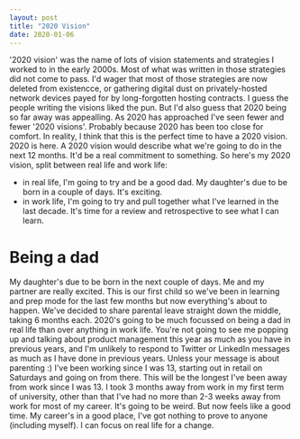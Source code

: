 ```yaml
---
layout: post
title: "2020 Vision"
date: 2020-01-06
---
```


'2020 vision' was the name of lots of vision statements and strategies I worked to in the early 2000s. Most of what was written in those strategies did not come to pass. I'd wager that most of those strategies are now deleted from existencce, or gathering digital dust on privately-hosted network devices payed for by long-forgotten hosting contracts. 
I guess the people writing the visions liked the pun. But I'd also guess that 2020 being so far away was appealling. As 2020 has approached I've seen fewer and fewer '2020 visions'. Probably because 2020 has been too close for comfort. In reality, I think that this is the perfect time to have a 2020 vision. 2020 is here. A 2020 vision would describe what we're going to do in the next 12 months. It'd be a real commitment to something.
So here's my 2020 vision, split between real life and work life:

- in real life, I'm going to try and be a good dad. My daughter's due to be born in a couple of days. It's exciting. 
- in work life, I'm going to try and pull together what I've learned in the last decade. It's time for a review and retrospective to see what I can learn.

# Being a dad
My daughter's due to be born in the next couple of days. Me and my partner are really excited. This is our first child so we've been in learning and prep mode for the last few months but now everything's about to happen. We've decided to share parental leave straight down the middle, taking 6 months each. 2020's going to be much focussed on being a dad in real life than over anything in work life. You're not going to see me popping up and talking about product management this year as much as you have in previous years, and I'm unlikely to respond to Twitter or LinkedIn messages as much as I have done in previous years. Unless your message is about parenting :)
I've been working since I was 13, starting out in retail on Saturdays and going on from there. This will be the longest I've been away from work since I was 13. I took 3 months away from work in my first term of university, other than that I've had no more than 2-3 weeks away from work for most of my career. It's going to be weird. But now feels like a good time. My career's in a good place, I've got nothing to prove to anyone (including myself). I can focus on real life for a change.
